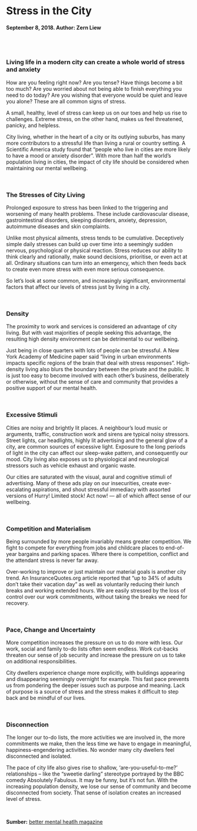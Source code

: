 # __Stress in the City__

#### September 8, 2018. Author: Zern Liew

<br>

<br>

### Living life in a modern city can create a whole world of stress and anxiety

How are you feeling right now? Are you tense? Have things become a bit too much? Are you worried about not being able to finish everything you need to do today? Are you wishing that everyone would be quiet and leave you alone? These are all common signs of stress.

A small, healthy, level of stress can keep us on our toes and help us rise to challenges. Extreme stress, on the other hand, makes us feel threatened, panicky, and helpless.

City living, whether in the heart of a city or its outlying suburbs, has many more contributors to a stressful life than living a rural or country setting. A Scientific America study found that “people who live in cities are more likely to have a mood or anxiety disorder”. With more than half the world’s population living in cities, the impact of city life should be considered when maintaining our mental wellbeing.

<br>

### The Stresses of City Living

Prolonged exposure to stress has been linked to the triggering and worsening of many health problems. These include cardiovascular disease, gastrointestinal disorders, sleeping disorders, anxiety, depression, autoimmune diseases and skin complaints.

Unlike most physical ailments, stress tends to be cumulative. Deceptively simple daily stresses can build up over time into a seemingly sudden nervous, psychological or physical reaction. Stress reduces our ability to think clearly and rationally, make sound decisions, prioritise, or even act at all. Ordinary situations can turn into an emergency, which then feeds back to create even more stress with even more serious consequence.

So let’s look at some common, and increasingly significant, environmental factors that affect our levels of stress just by living in a city.

<br>

### Density

The proximity to work and services is considered an advantage of city living. But with vast majorities of people seeking this advantage, the resulting high density environment can be detrimental to our wellbeing.

Just being in close quarters with lots of people can be stressful. A New York Academy of Medicine paper said “living in urban environments impacts specific regions of the brain that deal with stress responses”. High-density living also blurs the boundary between the private and the public. It is just too easy to become involved with each other’s business, deliberately or otherwise, without the sense of care and community that provides a positive support of our mental health.

<br>

### Excessive Stimuli

Cities are noisy and brightly lit places. A neighbour’s loud music or arguments, traffic, construction work and sirens are typical noisy stressors. Street lights, car headlights, highly lit advertising and the general glow of a city, are common sources of excessive light. Exposure to the long periods of light in the city can affect our sleep-wake pattern, and consequently our mood. City living also exposes us to physiological and neurological stressors such as vehicle exhaust and organic waste.

Our cities are saturated with the visual, aural and cognitive stimuli of advertising. Many of these ads play on our insecurities, create ever-escalating aspirations, and shout stressful immediacy with assorted versions of Hurry! Limited stock! Act now! — all of which affect sense of our wellbeing.

<br>

### Competition and Materialism

Being surrounded by more people invariably means greater competition. We fight to compete for everything from jobs and childcare places to end-of-year bargains and parking spaces. Where there is competition, conflict and the attendant stress is never far away.

Over-working to improve or just maintain our material goals is another city trend. An InsuranceQuotes.org article reported that “up to 34% of adults don’t take their vacation day” as well as voluntarily reducing their lunch breaks and working extended hours. We are easily stressed by the loss of control over our work commitments, without taking the breaks we need for recovery.

<br>

### Pace, Change and Uncertainty

More competition increases the pressure on us to do more with less. Our work, social and family to-do lists often seem endless. Work cut-backs threaten our sense of job security and increase the pressure on us to take on additional responsibilities.

City dwellers experience change more explicitly, with buildings appearing and disappearing seemingly overnight for example. This fast pace prevents us from pondering the deeper issues such as purpose and meaning. Lack of purpose is a source of stress and the stress makes it difficult to step back and be mindful of our lives.

<br>

### Disconnection

The longer our to-do lists, the more activities we are involved in, the more commitments we make, then the less time we have to engage in meaningful, happiness-engendering activities. No wonder many city dwellers feel disconnected and isolated.

The pace of city life also gives rise to shallow, ‘are-you-useful-to-me?’ relationships – like the “sweetie darling” stereotype portrayed by the BBC comedy Absolutely Fabulous. It may be funny, but it’s not fun. With the increasing population density, we lose our sense of community and become disconnected from society. That sense of isolation creates an increased level of stress.

<br>

**Sumber:** [better mental heatlh magazine](https://bmhmag.com/stress-in-the-city/)